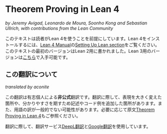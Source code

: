 # Theorem Proving in Lean 4

*by Jeremy Avigad, Leonardo de Moura, Soonho Kong and Sebastian Ullrich, with contributions from the Lean Community*

このテキストは読者がLean 4を使うことを前提にしています。Lean 4をインストールするには、[Lean 4 Manual](https://leanprover.github.io/lean4/doc/)の[Setting
Up Lean section](https://leanprover.github.io/lean4/doc/setup.html)をご覧ください。このテキストの最初のバージョンはLean 2用に書かれました。Lean 3用のバージョンは[こちら](https://leanprover.github.io/theorem_proving_in_lean/)で入手可能です。

## この翻訳について

*translated by aconite*

この翻訳は有志個人による**非公式**翻訳です。翻訳に際して、表現を大きく変えた箇所や、分かりやすさを期すため記述やコード例を追加した箇所があります。また、用語の訳が一般的でない可能性があります。必要に応じて原文[Theorem Proving in Lean 4](https://leanprover.github.io/theorem_proving_in_lean4/)もご参照ください。

翻訳に際して、翻訳サービス[DeepL翻訳](https://www.deepl.com/ja/translator)と[Google翻訳](https://translate.google.co.jp/?hl=ja)を使用しています。
